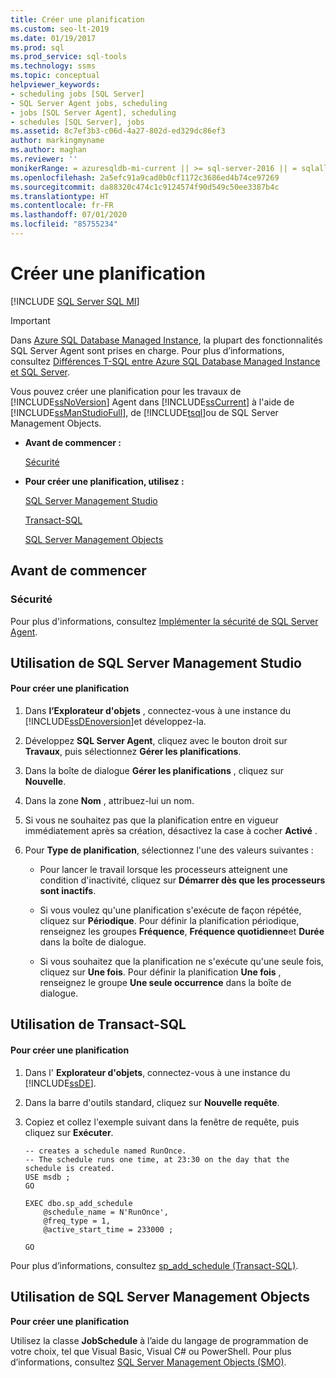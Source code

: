 ```yaml
---
title: Créer une planification
ms.custom: seo-lt-2019
ms.date: 01/19/2017
ms.prod: sql
ms.prod_service: sql-tools
ms.technology: ssms
ms.topic: conceptual
helpviewer_keywords:
- scheduling jobs [SQL Server]
- SQL Server Agent jobs, scheduling
- jobs [SQL Server Agent], scheduling
- schedules [SQL Server], jobs
ms.assetid: 8c7ef3b3-c06d-4a27-802d-ed329dc86ef3
author: markingmyname
ms.author: maghan
ms.reviewer: ''
monikerRange: = azuresqldb-mi-current || >= sql-server-2016 || = sqlallproducts-allversions
ms.openlocfilehash: 2a5efc91a9cad0b0cf1172c3686ed4b74ce97269
ms.sourcegitcommit: da88320c474c1c9124574f90d549c50ee3387b4c
ms.translationtype: HT
ms.contentlocale: fr-FR
ms.lasthandoff: 07/01/2020
ms.locfileid: "85755234"
---
```

# <a name="create-a-schedule"></a>Créer une planification
[!INCLUDE [SQL Server SQL MI](../../includes/applies-to-version/sql-asdbmi.md)]

> [!IMPORTANT]  
> Dans [Azure SQL Database Managed Instance](https://docs.microsoft.com/azure/sql-database/sql-database-managed-instance), la plupart des fonctionnalités SQL Server Agent sont prises en charge. Pour plus d’informations, consultez [Différences T-SQL entre Azure SQL Database Managed Instance et SQL Server](https://docs.microsoft.com/azure/sql-database/sql-database-managed-instance-transact-sql-information#sql-server-agent).

Vous pouvez créer une planification pour les travaux de [!INCLUDE[ssNoVersion](../../includes/ssnoversion-md.md)] Agent dans [!INCLUDE[ssCurrent](../../includes/sscurrent-md.md)] à l'aide de [!INCLUDE[ssManStudioFull](../../includes/ssmanstudiofull-md.md)], de [!INCLUDE[tsql](../../includes/tsql-md.md)]ou de SQL Server Management Objects.  
  
-   **Avant de commencer :**  
  
    [Sécurité](#Security)  
  
-   **Pour créer une planification, utilisez :**  
  
    [SQL Server Management Studio](#SSMS)  
  
    [Transact-SQL](#TSQL)  
  
    [SQL Server Management Objects](#SMO)  
  
## <a name="before-you-begin"></a><a name="BeforeYouBegin"></a>Avant de commencer  
  
### <a name="security"></a><a name="Security"></a>Sécurité  
Pour plus d'informations, consultez [Implémenter la sécurité de SQL Server Agent](../../ssms/agent/implement-sql-server-agent-security.md).  
  
## <a name="using-sql-server-management-studio"></a><a name="SSMS"></a>Utilisation de SQL Server Management Studio  
  
#### <a name="to-create-a-schedule"></a>Pour créer une planification  
  
1.  Dans **l’Explorateur d'objets** , connectez-vous à une instance du [!INCLUDE[ssDEnoversion](../../includes/ssdenoversion_md.md)]et développez-la.  
  
2.  Développez **SQL Server Agent**, cliquez avec le bouton droit sur **Travaux**, puis sélectionnez **Gérer les planifications**.  
  
3.  Dans la boîte de dialogue **Gérer les planifications** , cliquez sur **Nouvelle**.  
  
4.  Dans la zone **Nom** , attribuez-lui un nom.  
  
5.  Si vous ne souhaitez pas que la planification entre en vigueur immédiatement après sa création, désactivez la case à cocher **Activé** .  
  
6.  Pour **Type de planification**, sélectionnez l'une des valeurs suivantes :  
  
    -   Pour lancer le travail lorsque les processeurs atteignent une condition d'inactivité, cliquez sur **Démarrer dès que les processeurs sont inactifs**.  
  
    -   Si vous voulez qu'une planification s'exécute de façon répétée, cliquez sur **Périodique**. Pour définir la planification périodique, renseignez les groupes **Fréquence**, **Fréquence quotidienne**et **Durée** dans la boîte de dialogue.  
  
    -   Si vous souhaitez que la planification ne s'exécute qu'une seule fois, cliquez sur **Une fois**. Pour définir la planification **Une fois** , renseignez le groupe **Une seule occurrence** dans la boîte de dialogue.  
  
## <a name="using-transact-sql"></a><a name="TSQL"></a>Utilisation de Transact-SQL  
  
#### <a name="to-create-a-schedule"></a>Pour créer une planification  
  
1.  Dans l' **Explorateur d'objets**, connectez-vous à une instance du [!INCLUDE[ssDE](../../includes/ssde_md.md)].  
  
2.  Dans la barre d'outils standard, cliquez sur **Nouvelle requête**.  
  
3.  Copiez et collez l'exemple suivant dans la fenêtre de requête, puis cliquez sur **Exécuter**.  
  
    ```  
    -- creates a schedule named RunOnce.   
    -- The schedule runs one time, at 23:30 on the day that the schedule is created.  
    USE msdb ;  
    GO  
  
    EXEC dbo.sp_add_schedule  
        @schedule_name = N'RunOnce',  
        @freq_type = 1,  
        @active_start_time = 233000 ;  
  
    GO  
    ```  
  
Pour plus d’informations, consultez [sp_add_schedule (Transact-SQL)](https://msdn.microsoft.com/9060aae3-3ddd-40a5-83bb-3ea7ab1ffbd7).  
  
## <a name="using-sql-server-management-objects"></a><a name="SMO"></a>Utilisation de SQL Server Management Objects  
**Pour créer une planification**  
  
Utilisez la classe **JobSchedule** à l’aide du langage de programmation de votre choix, tel que Visual Basic, Visual C# ou PowerShell. Pour plus d’informations, consultez [SQL Server Management Objects (SMO)](https://msdn.microsoft.com/library/ms162169.aspx).  
  

